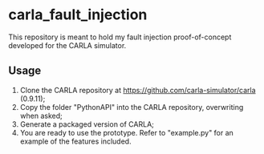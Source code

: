 # carla_fault_injection



This repository is meant to hold my fault injection proof-of-concept developed for the CARLA simulator.

## Usage

1. Clone the CARLA repository at https://github.com/carla-simulator/carla (0.9.11);
2. Copy the folder "PythonAPI" into the CARLA repository, overwriting when asked;
3. Generate a packaged version of CARLA;
4. You are ready to use the prototype. Refer to "example.py" for an example of the features included.